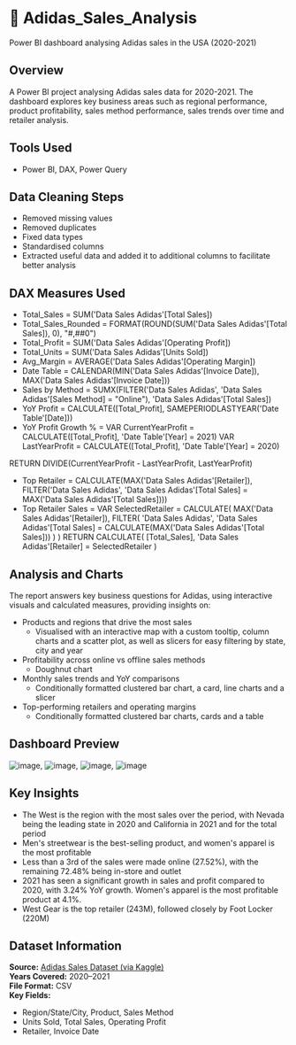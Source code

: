 # 👟 Adidas_Sales_Analysis 
Power BI dashboard analysing Adidas sales in the USA (2020-2021)

## Overview
A Power BI project analysing Adidas sales data for 2020-2021. 
The dashboard explores key business areas such as regional performance, product profitability, sales method performance, sales trends over time and retailer analysis.

## Tools Used
- Power BI, DAX, Power Query


## Data Cleaning Steps
- Removed missing values
- Removed duplicates
- Fixed data types
- Standardised columns
- Extracted useful data and added it to additional columns to facilitate better analysis

## DAX Measures Used
- Total_Sales = SUM('Data Sales Adidas'[Total Sales])
- Total_Sales_Rounded = FORMAT(ROUND(SUM('Data Sales Adidas'[Total Sales]), 0), "#,##0")
- Total_Profit = SUM('Data Sales Adidas'[Operating Profit])
- Total_Units = SUM('Data Sales Adidas'[Units Sold])
- Avg_Margin = AVERAGE('Data Sales Adidas'[Operating Margin])
- Date Table = CALENDAR(MIN('Data Sales Adidas'[Invoice Date]), MAX('Data Sales Adidas'[Invoice Date]))
- Sales by Method = SUMX(FILTER('Data Sales Adidas', 'Data Sales Adidas'[Sales Method] = "Online"), 'Data Sales Adidas'[Total Sales])
- YoY Profit = CALCULATE([Total_Profit], SAMEPERIODLASTYEAR('Date Table'[Date]))
- YoY Profit Growth % = 
VAR CurrentYearProfit = CALCULATE([Total_Profit], 'Date Table'[Year] = 2021)
VAR LastYearProfit = CALCULATE([Total_Profit], 'Date Table'[Year] = 2020)

RETURN
DIVIDE(CurrentYearProfit - LastYearProfit, LastYearProfit)
- Top Retailer = CALCULATE(MAX('Data Sales Adidas'[Retailer]), FILTER('Data Sales Adidas', 'Data Sales Adidas'[Total Sales] = MAX('Data Sales Adidas'[Total Sales])))
- Top Retailer Sales = 
VAR SelectedRetailer = 
    CALCULATE(
        MAX('Data Sales Adidas'[Retailer]),
        FILTER(
            'Data Sales Adidas',
            'Data Sales Adidas'[Total Sales] = CALCULATE(MAX('Data Sales Adidas'[Total Sales]))
        )
    )
RETURN 
    CALCULATE(
        [Total_Sales],
        'Data Sales Adidas'[Retailer] = SelectedRetailer
    )


## Analysis and Charts
The report answers key business questions for Adidas, using interactive visuals and calculated measures, providing insights on:
- Products and regions that drive the most sales
    - Visualised with an interactive map with a custom tooltip, column charts and a scatter plot, as well as slicers for easy filtering by state, city and year
- Profitability across online vs offline sales methods
    - Doughnut chart
- Monthly sales trends and YoY comparisons
    - Conditionally formatted clustered bar chart, a card, line charts and a slicer
- Top-performing retailers and operating margins
    - Conditionally formatted clustered bar charts, cards and a table


## Dashboard Preview
![image](https://github.com/user-attachments/assets/73c6b9da-319d-401d-838d-8cecfbfadf98), ![image](https://github.com/user-attachments/assets/7535a811-3db4-4a46-a2e0-29eb255e3d8f), ![image](https://github.com/user-attachments/assets/fc6fa827-ee45-4e1a-894c-df6b25cb6cb5), ![image](https://github.com/user-attachments/assets/2cfd93e5-90b3-46cf-97c9-560b370e7b61)


## Key Insights
- The West is the region with the most sales over the period, with Nevada being the leading state in 2020 and California in 2021 and for the total period
- Men's streetwear is the best-selling product, and women's apparel is the most profitable
- Less than a 3rd of the sales were made online (27.52%), with the remaining 72.48% being in-store and outlet
- 2021 has seen a significant growth in sales and profit compared to 2020, with 3.24% YoY growth. Women's apparel is the most profitable product at 4.1%.
- West Gear is the top retailer (243M), followed closely by Foot Locker (220M)


## Dataset Information

**Source:** [Adidas Sales Dataset (via Kaggle)](https://www.kaggle.com/datasets/heemalichaudhari/adidas-sales-dataset)   
**Years Covered:** 2020–2021   
**File Format:** CSV  
**Key Fields:** 
- Region/State/City, Product, Sales Method
- Units Sold, Total Sales, Operating Profit
- Retailer, Invoice Date





